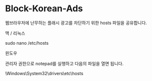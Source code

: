 # Block-Korean-Ads

웹브라우저에 난무하는 플래시 광고를 차단하기 위한 hosts 파일을 공유합니다.

맥 / 리눅스

sudo nano /etc/hosts


윈도우

관리자 권한으로 notepad를 실행하고 다음의 파일을 열면 됩니다.

\Windows\System32\drivers\etc\hosts
